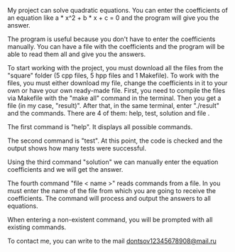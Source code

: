 My project can solve quadratic equations. You can enter the coefficients of an equation like a * x^2 + b * x + c = 0 and the program will give you the answer.

The program is useful because you don't have to enter the coefficients manually. You can have a file with the coefficients and the program will be able to read them all and give you the answers.

To start working with the project, you must download all the files from the "square" folder (5 cpp files, 5 hpp files and 1 Makefile). To work with the files, you must either download my file, change the coefficients in it to your own or have your own ready-made file. First, you need to compile the files via Makefile with the "make all" command in the terminal. Then you get a file (in my case, "result)". After that, in the same terminal, enter "./result" and the commands. There are 4 of them: help, test, solution and file <name>.

The first command is "help". It displays all possible commands.

The second command is "test". At this point, the code is checked and the output shows how many tests were successful.

Using the third command "solution" we can manually enter the equation coefficients and we will get the answer.

The fourth command "file < name >" reads commands from a file. In <name> you must enter the name of the file from which you are going to receive the coefficients. The command will process and output the answers to all equations.

When entering a non-existent command, you will be prompted with all existing commands.

To contact me, you can write to the mail dontsov12345678908@mail.ru
